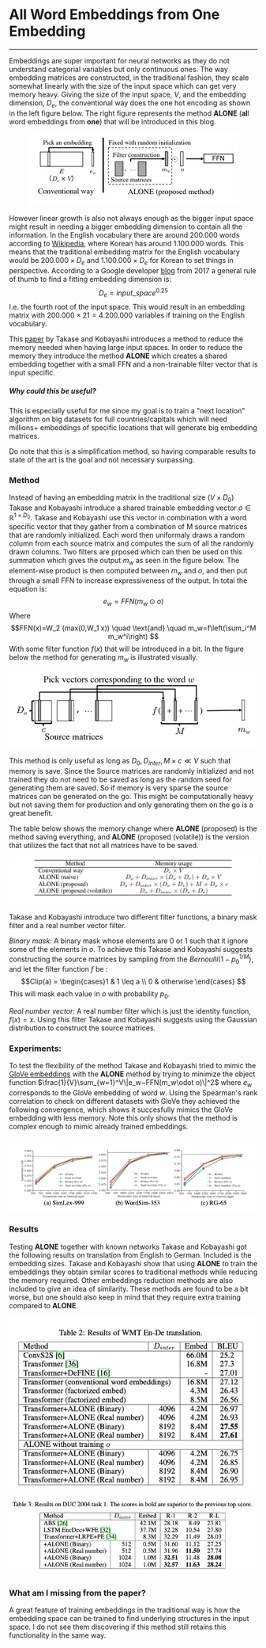 # All Word Embeddings from One Embedding
---
Embeddings are super important for neural networks as they do not understand categorial variables but only continuous ones. The way embedding matrices are constructed, in the traditional fashion, they scale somewhat linearly with the size of the input space which can get very memory heavy. Giving the size of the input space, $V$, and the embedding dimension, $D_e$, the conventional way does the one hot encoding as shown in the left figure below. The right figure represents the method **ALONE** (**al**l word embeddings from **one**) that will be introduced in this blog.

<center><img src="1.png"></center>

However linear growth is also not always enough as the bigger input space might result in needing a bigger embedding dimension to contain all the information. In the English vocabulary there are around 200.000 words according to [Wikipedia](https://en.wikipedia.org/wiki/List_of_dictionaries_by_number_of_words), where Korean has around 1.100.000 words. This means that the traditional embedding matrix for the English vocabulary would be $200.000\times D_e$ and $1.100.000\times D_e$ for Korean to set things in perspective. According to a Google developer [blog](https://developers.googleblog.com/2017/11/introducing-tensorflow-feature-columns.html) from 2017 a general rule of thumb to find a fitting embedding dimension is:
$$D_e = input\_space^{0.25}$$
I.e. the fourth root of the input space. This would result in an embedding matrix with $200.000\times 21 = 4.200.000$ variables if training on the English vocabulary. 

This [paper](https://neurips.cc/virtual/2020/protected/poster_275d7fb2fd45098ad5c3ece2ed4a2824.html) by Takase and Kobayashi introduces a method to reduce the memory needed when having large input spaces. In order to reduce the memory they introduce the method **ALONE** which creates a shared embedding together with a small FFN and a non-trainable filter vector that is input specific. 

##### Why could this be useful?
This is especially useful for me since my goal is to train a "next location" algorithm on big datasets for full countries/capitals which will need millions+ embeddings of specific locations that will generate big embedding matrices. 

Do note that this is a simplification method, so having comparable results to state of the art is the goal and not necessary surpassing.

### Method
Instead of having an embedding matrix in the traditional size $(V\times D_0)$ Takase and Kobayashi introduce a shared trainable embedding vector $o\in \mathbb{R}^{1\times D_0}$. Takase and Kobayashi use this vector in combination with a word specific vector that they gather from a combination of M source matrices that are randomly initialized. Each word then uniformaly draws a random column from each source matrix and computes the sum of all the randomly drawn columns. Two filters are prposed which can then be used on this summation which gives the output $m_w$ as seen in the figure below. The element-wise product is then computed between $m_w$ and $o$, and then put through a small FFN to increase expressiveness of the output. In total the equation is:
$$e_w=FFN(m_w \odot o)$$ 
Where 
$$FFN(x)=W_2 (max⁡(0,W_1 x)) \quad \text{and} \quad m_w=f\left(\sum_i^M m_w^i\right) $$
With some filter function $f(x)$ that will be introduced in a bit. In the figure below the method for generating $m_w$ is illustrated visually.

<center><img src="2.png"></center>

This method is only useful as long as $D_0,D_{inter},M\times c≪V$ such that memory is save. Since the Source matrices are randomly initialized and not trained they do not need to be saved as long as the random seed for generating them are saved. So if memory is very sparse the source matrices can be generated on the go. This might be computationally heavy but not saving them for production and only generating them on the go is a great benefit.

 The table below shows the memory change where **ALONE** (proposed) is the method saving everything, and **ALONE** (proposed (volatile)) is the version that utilizes the fact that not all matrices have to be saved. 

<center><img src="3.png"></center>

Takase and Kobayashi introduce two different filter functions, a binary mask filter and a real number vector filter.

*Binary mask*: A binary mask whose elements are 0 or 1 such that it ignore some of the elements in $o$. To achieve this Takase and Kobayashi suggests constructing the source matrices by sampling from the $Bernoulli(1−p_0^{1/M})$, and let the filter function $f$ be :
$$Clip(a) = \begin{cases}1 & 1 \leq a \\ 0 & otherwise \end{cases} $$
This will mask each value in $o$ with probability $p_0$. 

*Real number vector*: A real number filter which is just the identity function, $f(x)=x$. Using this filter Takase and Kobayashi suggests using the Gaussian distribution to construct the source matrices.

### Experiments:
To test the flexibility of the method Takase and Kobayashi tried to mimic the [GloVe embeddings](https://nlp.stanford.edu/projects/glove/) with the **ALONE** method by trying to minimize the object function $\frac{1}{V}\sum_{w=1}^V\|e_w−FFN(m_w\odot o)\|^2$ where $e_w$ corresponds to the GloVe embedding of word $w$. Using the Spearman's rank correlation to check on different datasets with GloVe they achieved the following convergence, which shows it succesfully mimics the GloVe embedding with less memory. Note this only shows that the method is complex enough to mimic already trained embeddings.

<center><img src="4.png"></center>

### Results
Testing **ALONE** together with known networks Takase and Kobayashi got the following results on translation from English to German. Included is the embedding sizes. Takase and Kobayashi show that using **ALONE** to train the embeddings they obtain similar scores to traditional methods while reducing the memory required. Other embeddings reduction methods are also included to give an idea of similarity. These methods are found to be a bit worse, but one should also keep in mind that they require extra training compared to **ALONE**.

<center><img src="5.png"></center>
<center><img src="6.png"></center>

### What am I missing from the paper?
A great feature of training embeddings in the traditional way is how the embedding space can be trained to find underlying structures in the input space. I do not see them discovering if this method still retains this functionality in the same way.
